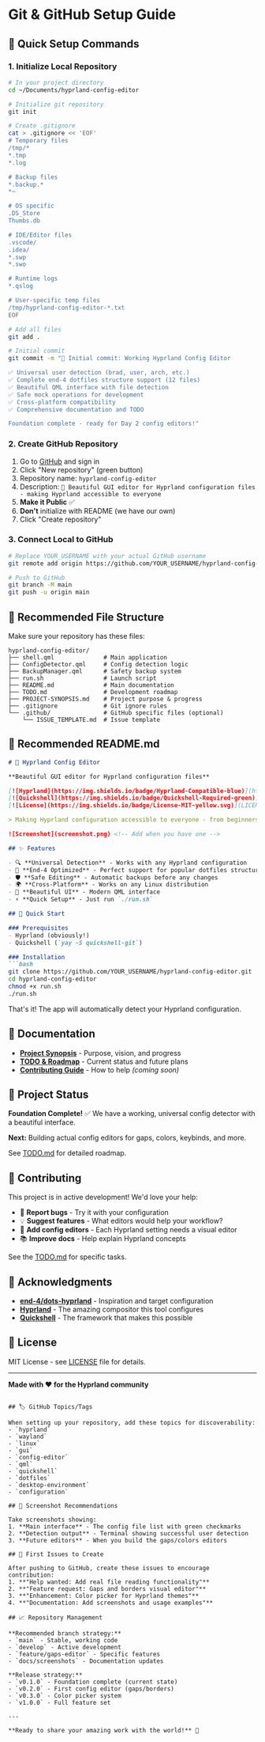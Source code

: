 # Git & GitHub Setup Guide

## 🚀 Quick Setup Commands

### 1. Initialize Local Repository
```bash
# In your project directory
cd ~/Documents/hyprland-config-editor

# Initialize git repository
git init

# Create .gitignore
cat > .gitignore << 'EOF'
# Temporary files
/tmp/*
*.tmp
*.log

# Backup files
*.backup.*
*~

# OS specific
.DS_Store
Thumbs.db

# IDE/Editor files
.vscode/
.idea/
*.swp
*.swo

# Runtime logs
*.qslog

# User-specific temp files
/tmp/hyprland-config-editor-*.txt
EOF

# Add all files
git add .

# Initial commit
git commit -m "🎉 Initial commit: Working Hyprland Config Editor

✅ Universal user detection (brad, user, arch, etc.)
✅ Complete end-4 dotfiles structure support (12 files)
✅ Beautiful QML interface with file detection
✅ Safe mock operations for development
✅ Cross-platform compatibility
✅ Comprehensive documentation and TODO

Foundation complete - ready for Day 2 config editors!"
```

### 2. Create GitHub Repository
1. Go to [GitHub](https://github.com) and sign in
2. Click "New repository" (green button)
3. Repository name: `hyprland-config-editor`
4. Description: `🎨 Beautiful GUI editor for Hyprland configuration files - making Hyprland accessible to everyone`
5. **Make it Public** ✅
6. **Don't** initialize with README (we have our own)
7. Click "Create repository"

### 3. Connect Local to GitHub
```bash
# Replace YOUR_USERNAME with your actual GitHub username
git remote add origin https://github.com/YOUR_USERNAME/hyprland-config-editor.git

# Push to GitHub
git branch -M main
git push -u origin main
```

## 📁 Recommended File Structure

Make sure your repository has these files:
```
hyprland-config-editor/
├── shell.qml              # Main application
├── ConfigDetector.qml     # Config detection logic
├── BackupManager.qml      # Safety backup system
├── run.sh                 # Launch script
├── README.md              # Main documentation
├── TODO.md                # Development roadmap
├── PROJECT-SYNOPSIS.md    # Project purpose & progress
├── .gitignore             # Git ignore rules
└── .github/               # GitHub specific files (optional)
    └── ISSUE_TEMPLATE.md  # Issue template
```

## 📝 Recommended README.md

```markdown
# 🎨 Hyprland Config Editor

**Beautiful GUI editor for Hyprland configuration files**

[![Hyprland](https://img.shields.io/badge/Hyprland-Compatible-blue)](https://hyprland.org/)
[![Quickshell](https://img.shields.io/badge/Quickshell-Required-green)](https://quickshell.outfoxxed.me/)
[![License](https://img.shields.io/badge/License-MIT-yellow.svg)](LICENSE)

> Making Hyprland configuration accessible to everyone - from beginners to power users.

![Screenshot](screenshot.png) <!-- Add when you have one -->

## ✨ Features

- 🔍 **Universal Detection** - Works with any Hyprland configuration
- 🎯 **End-4 Optimized** - Perfect support for popular dotfiles structure  
- 🛡️ **Safe Editing** - Automatic backups before any changes
- 🌍 **Cross-Platform** - Works on any Linux distribution
- 🎨 **Beautiful UI** - Modern QML interface
- ⚡ **Quick Setup** - Just run `./run.sh`

## 🚀 Quick Start

### Prerequisites
- Hyprland (obviously!)
- Quickshell (`yay -S quickshell-git`)

### Installation
```bash
git clone https://github.com/YOUR_USERNAME/hyprland-config-editor.git
cd hyprland-config-editor
chmod +x run.sh
./run.sh
```

That's it! The app will automatically detect your Hyprland configuration.

## 📖 Documentation

- **[Project Synopsis](PROJECT-SYNOPSIS.md)** - Purpose, vision, and progress
- **[TODO & Roadmap](TODO.md)** - Current status and future plans
- **[Contributing Guide](CONTRIBUTING.md)** - How to help *(coming soon)*

## 🎯 Project Status

**Foundation Complete!** ✅ We have a working, universal config detector with a beautiful interface.

**Next:** Building actual config editors for gaps, colors, keybinds, and more.

See [TODO.md](TODO.md) for detailed roadmap.

## 🤝 Contributing

This project is in active development! We'd love your help:

- 🐛 **Report bugs** - Try it with your configuration
- 💡 **Suggest features** - What editors would help your workflow?
- 🔧 **Add config editors** - Each Hyprland setting needs a visual editor
- 📚 **Improve docs** - Help explain Hyprland concepts

See the [TODO.md](TODO.md) for specific tasks.

## 🌟 Acknowledgments

- **[end-4/dots-hyprland](https://github.com/end-4/dots-hyprland)** - Inspiration and target configuration
- **[Hyprland](https://hyprland.org/)** - The amazing compositor this tool configures
- **[Quickshell](https://quickshell.outfoxxed.me/)** - The framework that makes this possible

## 📜 License

MIT License - see [LICENSE](LICENSE) file for details.

---

**Made with ❤️ for the Hyprland community**
```

## 🏷️ GitHub Topics/Tags

When setting up your repository, add these topics for discoverability:
- `hyprland`
- `wayland`
- `linux`
- `gui`
- `config-editor`
- `qml`
- `quickshell`
- `dotfiles`
- `desktop-environment`
- `configuration`

## 📸 Screenshot Recommendations

Take screenshots showing:
1. **Main interface** - The config file list with green checkmarks
2. **Detection output** - Terminal showing successful user detection
3. **Future editors** - When you build the gaps/colors editors

## 🎯 First Issues to Create

After pushing to GitHub, create these issues to encourage contribution:
1. **"Help wanted: Add real file reading functionality"**
2. **"Feature request: Gaps and borders visual editor"**
3. **"Enhancement: Color picker for Hyprland themes"**
4. **"Documentation: Add screenshots and usage examples"**

## 📈 Repository Management

**Recommended branch strategy:**
- `main` - Stable, working code
- `develop` - Active development 
- `feature/gaps-editor` - Specific features
- `docs/screenshots` - Documentation updates

**Release strategy:**
- `v0.1.0` - Foundation complete (current state)
- `v0.2.0` - First config editor (gaps/borders)
- `v0.3.0` - Color picker system
- `v1.0.0` - Full feature set

---

**Ready to share your amazing work with the world!** 🌟